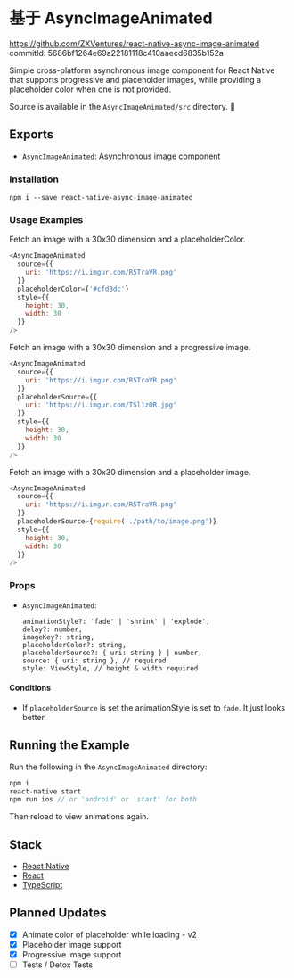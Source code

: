 # 基于 AsyncImageAnimated
https://github.com/ZXVentures/react-native-async-image-animated
commitId: 5686bf1264e69a22181118c410aaecd6835b152a

Simple cross-platform asynchronous image component for React Native that supports progressive and placeholder images, while providing a placeholder color when one is not provided.

Source is available in the `AsyncImageAnimated/src` directory. 🙂

## Exports

* `AsyncImageAnimated`: Asynchronous image component

### Installation

```
npm i --save react-native-async-image-animated
```

### Usage Examples

Fetch an image with a 30x30 dimension and a placeholderColor.

```javascript
<AsyncImageAnimated
  source={{
    uri: 'https://i.imgur.com/R5TraVR.png'
  }}
  placeholderColor={'#cfd8dc'}
  style={{
    height: 30,
    width: 30
  }}
/>
```

Fetch an image with a 30x30 dimension and a progressive image.

```javascript
<AsyncImageAnimated
  source={{
    uri: 'https://i.imgur.com/R5TraVR.png'
  }}
  placeholderSource={{
    uri: 'https://i.imgur.com/TSl1zQR.jpg'
  }}
  style={{
    height: 30,
    width: 30
  }}
/>
```

Fetch an image with a 30x30 dimension and a placeholder image.

```javascript
<AsyncImageAnimated
  source={{
    uri: 'https://i.imgur.com/R5TraVR.png'
  }}
  placeholderSource={require('./path/to/image.png')}
  style={{
    height: 30,
    width: 30
  }}
/>
```

### Props

* `AsyncImageAnimated`:

  ```javacript
  animationStyle?: 'fade' | 'shrink' | 'explode',
  delay?: number,
  imageKey?: string,
  placeholderColor?: string,
  placeholderSource?: { uri: string } | number,
  source: { uri: string }, // required
  style: ViewStyle, // height & width required
  ```

#### Conditions

* If `placeholderSource` is set the animationStyle is set to `fade`. It just looks better.

## Running the Example

Run the following in the `AsyncImageAnimated` directory:

```javascript
npm i
react-native start
npm run ios // or 'android' or 'start' for both
```

Then reload to view animations again.

## Stack

* [React Native](https://github.com/facebook/react-native)
* [React](https://github.com/facebook/react)
* [TypeScript](https://github.com/Microsoft/TypeScript)

## Planned Updates

* [x] Animate color of placeholder while loading - v2
* [x] Placeholder image support
* [x] Progressive image support
* [ ] Tests / Detox Tests

